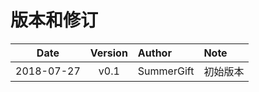 # 版本和修订 #

| Date       | Version   |  Author    | Note  |
| --------   | :-----:   | :----      | :---- |
| 2018-07-27 | v0.1      | SummerGift | 初始版本 |

